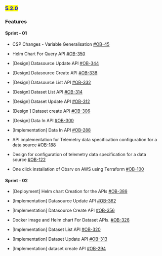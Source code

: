 ### <mark style="color:blue;">5.2.0</mark>



### **Features**

#### **Sprint - 01**
* CSP Changes - Variable Generalisation [#OB-45](https://project-sunbird.atlassian.net/browse/OB-45)

* Helm Chart For Query API [#OB-350](https://project-sunbird.atlassian.net/browse/OB-350)
* [Design] Datasource Update API [#OB-344](https://project-sunbird.atlassian.net/browse/OB-344)
* [Design] Datasource Create API [#OB-338](https://project-sunbird.atlassian.net/browse/OB-338)

* [Design] Datasource List API [#OB-332](https://project-sunbird.atlassian.net/browse/OB-332)

* [Design] Dataset List API [#OB-314](https://project-sunbird.atlassian.net/browse/OB-314)

* [Design] Dataset Update API [#OB-312](https://project-sunbird.atlassian.net/browse/OB-312)

* [Design ] Dataset create API [#OB-306](https://project-sunbird.atlassian.net/browse/OB-306)

* [Design] Data In API [#OB-300](https://project-sunbird.atlassian.net/browse/OB-300)

* [Implementation] Data In API [#OB-288](https://project-sunbird.atlassian.net/browse/OB-288)

* API implementation for Telemetry data specification configuration for a data source [#OB-188](https://project-sunbird.atlassian.net/browse/OB-188)

* Design for configuration of telemetry data specification for a data source [#OB-122](https://project-sunbird.atlassian.net/browse/OB-122)

* One click installation of Obsrv on AWS using Terraform [#OB-100](https://project-sunbird.atlassian.net/browse/OB-100)

#### **Sprint - 02**

* [Deployment] Helm chart Creation for the APIs [#OB-386](https://project-sunbird.atlassian.net/browse/OB-386)

* [Implementation] Datasource Update API [#OB-362](https://project-sunbird.atlassian.net/browse/OB-362)

* [Implementation] Datasource Create API [#OB-356](https://project-sunbird.atlassian.net/browse/OB-356)

* Docker image and Helm chart For Dataset APIs. [#OB-326](https://project-sunbird.atlassian.net/browse/OB-326)

* [Implementation] Dataset List API [#OB-320](https://project-sunbird.atlassian.net/browse/OB-320)

* [Implementation] Dataset Update API [#OB-313](https://project-sunbird.atlassian.net/browse/OB-313)

* [Implementation] dataset create API [#OB-294](https://project-sunbird.atlassian.net/browse/OB-294)



